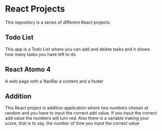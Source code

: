 # React Projects

This repository is a series of different React projects

## Todo List

This app is a Todo List where you can add and delete tasks and it shows how many tasks you have left to do

## React Atomo 4

A web page with a NavBar a content and a footer

## Addition

This React project is addition application where two numbers chosen at random and you have to input the correct add value.
If you input the correct add value the numbers will turn red.
Also there is a variable traking your score, that is to say, the number of time you input the correct value
